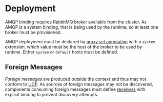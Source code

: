 # Deployment

AMQP binding requires RabbitMQ broker available from the cluster. As AMQP is a system binding, that
is being used by the runtime, so at least one broker must be provisioned.

AMQP deployment must be declared
by [proxy set annotation](/../../libraries/annotations/readme.md) with a `system` extension, which
value must be the host of the broker to be used by runtime. Either `system` or `default` hosts must
be defined.

## Foreign Messages

*Foreign messages* are produced outside the context and thus may not conform
to [UCP](/../../documentation/communication/ucp.dm). As sources of foreign messages may not be
discovered, components consuming foreign messages must
define [receivers](/../../documentation/components/receivers.md) with explicit binding to prevent
discovery attempts.

